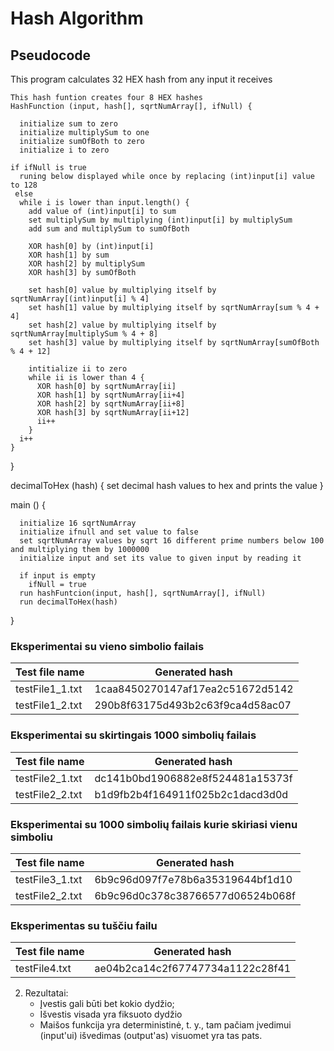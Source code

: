 # Hash Algorithm

## Pseudocode

This program calculates 32 HEX hash from any input it receives

    This hash funtion creates four 8 HEX hashes
    HashFunction (input, hash[], sqrtNumArray[], ifNull) {
    
      initialize sum to zero
      initialize multiplySum to one
      initialize sumOfBoth to zero
      initialize i to zero

    if ifNull is true
      runing below displayed while once by replacing (int)input[i] value to 128
     else
      while i is lower than input.length() {
        add value of (int)input[i] to sum
        set multiplySum by multiplying (int)input[i] by multiplySum 
        add sum and multiplySum to sumOfBoth

        XOR hash[0] by (int)input[i]
        XOR hash[1] by sum
        XOR hash[2] by multiplySum
        XOR hash[3] by sumOfBoth

        set hash[0] value by multiplying itself by sqrtNumArray[(int)input[i] % 4]
        set hash[1] value by multiplying itself by sqrtNumArray[sum % 4 + 4]
        set hash[2] value by multiplying itself by sqrtNumArray[multiplySum % 4 + 8]
        set hash[3] value by multiplying itself by sqrtNumArray[sumOfBoth % 4 + 12]

        intitialize ii to zero
        while ii is lower than 4 {
          XOR hash[0] by sqrtNumArray[ii]
          XOR hash[1] by sqrtNumArray[ii+4]
          XOR hash[2] by sqrtNumArray[ii+8]
          XOR hash[3] by sqrtNumArray[ii+12]
          ii++
        }
      i++
    }    
  }

  decimalToHex (hash) {
    set decimal hash values to hex and prints the value
  }

  main () {
  
      initialize 16 sqrtNumArray 
      initialize ifnull and set value to false
      set sqrtNumArray values by sqrt 16 different prime numbers below 100 and multiplying them by 1000000
      initialize input and set its value to given input by reading it

      if input is empty
        ifNull = true
      run hashFuntcion(input, hash[], sqrtNumArray[], ifNull)
      run decimalToHex(hash)
  }

### Eksperimentai su vieno simbolio failais
|Test file name|Generated hash|
|--------------|-------------|
|testFile1_1.txt|1caa8450270147af17ea2c51672d5142|
|testFile1_2.txt|290b8f63175d493b2c63f9ca4d58ac07|

### Eksperimentai su skirtingais 1000 simbolių failais
|Test file name|Generated hash|
|--------------|-------------|
|testFile2_1.txt|dc141b0bd1906882e8f524481a15373f|
|testFile2_2.txt|b1d9fb2b4f164911f025b2c1dacd3d0d|

### Eksperimentai su 1000 simbolių failais kurie skiriasi vienu simboliu
|Test file name|Generated hash|
|--------------|-------------|
|testFile3_1.txt|6b9c96d097f7e78b6a35319644bf1d10|
|testFile2_2.txt|6b9c96d0c378c38766577d06524b068f|

### Eksperimentas su tuščiu failu
|Test file name|Generated hash|
|--------------|-------------|
|testFile4.txt|ae04b2ca14c2f67747734a1122c28f41|

2. Rezultatai:
    * Įvestis gali būti bet kokio dydžio;
    * Išvestis visada yra fiksuoto dydžio
    * Maišos funkcija yra deterministinė, t. y., tam pačiam įvedimui (input'ui) išvedimas (output'as) visuomet yra tas pats.


